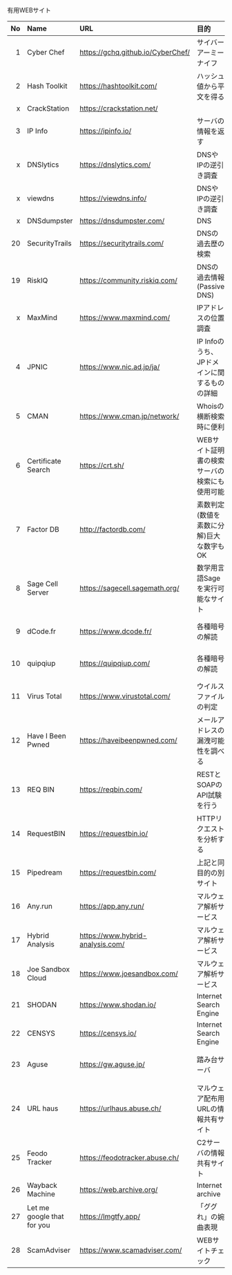 有用WEBサイト

|No | Name               | URL                               |目的                                         |用途|
|--:|:--                 |:--                                |:--                                           |:--|
|  1| Cyber Chef         | https://gchq.github.io/CyberChef/ |サイバーアーミーナイフ                        ||
|  2| Hash Toolkit       | https://hashtoolkit.com/          |ハッシュ値から平文を得る                      ||
|  x| CrackStation       | https://crackstation.net/         |                                            ||
|  3| IP Info            | https://ipinfo.io/                |サーバの情報を返す                            |Network問題で使用|
|  x| DNSlytics          | https://dnslytics.com/            |DNSやIPの逆引き調査                          |Network問題で使用|
|  x| viewdns            | https://viewdns.info/             |DNSやIPの逆引き調査                          |Network問題で使用|
|  x| DNSdumpster        | https://dnsdumpster.com/          |DNS                                          ||
| 20| SecurityTrails     | https://securitytrails.com/       |DNSの過去歴の検索                             ||
| 19| RiskIQ             | https://community.riskiq.com/     |DNSの過去情報(Passive DNS)                    |**アクセス不可**|
|  x| MaxMind            | https://www.maxmind.com/          |IPアドレスの位置調査                          |Network問題で使用|
|  4| JPNIC              | https://www.nic.ad.jp/ja/         |IP Infoのうち、JPドメインに関するものの詳細   |解析で使用|
|  5| CMAN               | https://www.cman.jp/network/      |Whoisの横断検索時に便利                       |解析で使用|
|  6| Certificate Search | https://crt.sh/                   |WEBサイト証明書の検索サーバの検索にも使用可能 |Network問題で使用|
|  7| Factor DB          | http://factordb.com/              |素数判定(数値を素数に分解)巨大な数字もOK      |CRYPT問題で使用|
|  8| Sage Cell Server   | https://sagecell.sagemath.org/    |数学用言語Sageを実行可能なサイト              |CRYPT問題で使用|
|  9| dCode.fr           | https://www.dcode.fr/             |各種暗号の解読                                |CRYPT問題で使用|
| 10| quipqiup           | https://quipqiup.com/             |各種暗号の解読                                |CRYPT問題で使用|
| 11| Virus Total        | https://www.virustotal.com/       |ウイルスファイルの判定                        |解析で使用|
| 12| Have I Been Pwned  | https://haveibeenpwned.com/       |メールアドレスの漏洩可能性を調べる            ||
| 13| REQ BIN            | https://reqbin.com/               |RESTとSOAPのAPI試験を行う                     |WEB問題で使用|
| 14| RequestBIN         | https://requestbin.io/            |HTTPリクエストを分析する                      |WEB問題で使用|
| 15| Pipedream          | https://requestbin.com/           |上記と同目的の別サイト                        ||
| 16| Any.run            | https://app.any.run/              |マルウェア解析サービス                        ||
| 17| Hybrid Analysis    | https://www.hybrid-analysis.com/  |マルウェア解析サービス                        ||
| 18| Joe Sandbox Cloud  | https://www.joesandbox.com/       |マルウェア解析サービス                        ||
| 21| SHODAN             | https://www.shodan.io/            |Internet Search Engine                        || 
| 22| CENSYS             | https://censys.io/                |Internet Search Engine                        ||
| 23| Aguse              | https://gw.aguse.jp/              |踏み台サーバ                                  |マルウェア調査で使用|
| 24| URL haus           | https://urlhaus.abuse.ch/         |マルウェア配布用URLの情報共有サイト           |マルウェア調査で使用|
| 25| Feodo Tracker      | https://feodotracker.abuse.ch/    |C2サーバの情報共有サイト                      |マルウェア調査で使用|
| 26| Wayback Machine    | https://web.archive.org/          |Internet archive                              ||
| 27| Let me google that for you| https://lmgtfy.app/        |「ググれ」の婉曲表現 ||
| 28| ScamAdviser        | https://www.scamadviser.com/      |WEBサイトチェック  |安全性調査|　

